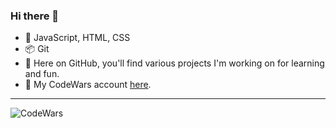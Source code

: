 ### Hi there 👋
- 🚀 JavaScript, HTML, CSS
- 📦 Git
- 🧩 Here on GitHub, you'll find various projects I'm working on for learning and fun.
- 🥇 My CodeWars account [here](https://www.codewars.com/users/DawidRaczek).
---
![CodeWars](https://github.r2v.ch/codewars?user=DawidRaczek&stroke=%23BB432C)
